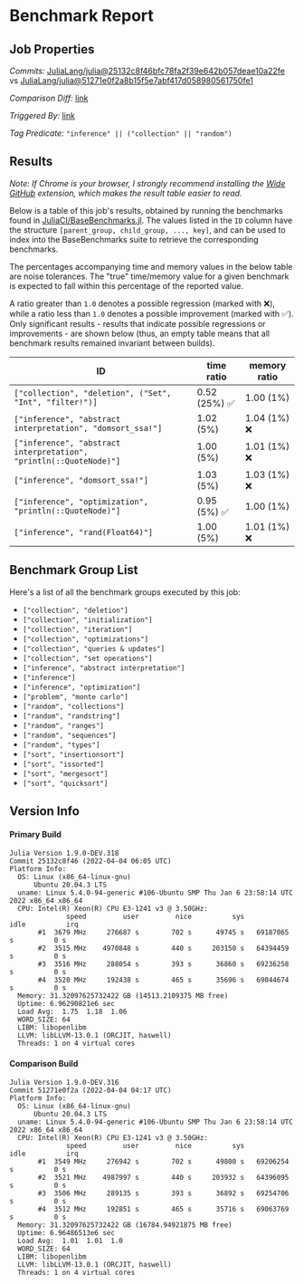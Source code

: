# Benchmark Report

## Job Properties

*Commits:* [JuliaLang/julia@25132c8f46bfc78fa2f39e642b057deae10a22fe](https://github.com/JuliaLang/julia/commit/25132c8f46bfc78fa2f39e642b057deae10a22fe) vs [JuliaLang/julia@51271e0f2a8b15f5e7abf417d058980561750fe1](https://github.com/JuliaLang/julia/commit/51271e0f2a8b15f5e7abf417d058980561750fe1)

*Comparison Diff:* [link](https://github.com/JuliaLang/julia/compare/51271e0f2a8b15f5e7abf417d058980561750fe1..25132c8f46bfc78fa2f39e642b057deae10a22fe)

*Triggered By:* [link](https://github.com/JuliaLang/julia/pull/44776#issuecomment-1087151873)

*Tag Predicate:* `"inference" || ("collection" || "random")`

## Results

*Note: If Chrome is your browser, I strongly recommend installing the [Wide GitHub](https://chrome.google.com/webstore/detail/wide-github/kaalofacklcidaampbokdplbklpeldpj?hl=en)
extension, which makes the result table easier to read.*

Below is a table of this job's results, obtained by running the benchmarks found in
[JuliaCI/BaseBenchmarks.jl](https://github.com/JuliaCI/BaseBenchmarks.jl). The values
listed in the `ID` column have the structure `[parent_group, child_group, ..., key]`,
and can be used to index into the BaseBenchmarks suite to retrieve the corresponding
benchmarks.

The percentages accompanying time and memory values in the below table are noise tolerances. The "true"
time/memory value for a given benchmark is expected to fall within this percentage of the reported value.

A ratio greater than `1.0` denotes a possible regression (marked with :x:), while a ratio less
than `1.0` denotes a possible improvement (marked with :white_check_mark:). Only significant results - results
that indicate possible regressions or improvements - are shown below (thus, an empty table means that all
benchmark results remained invariant between builds).

| ID | time ratio | memory ratio |
|----|------------|--------------|
| `["collection", "deletion", ("Set", "Int", "filter!")]` | 0.52 (25%) :white_check_mark: | 1.00 (1%)  |
| `["inference", "abstract interpretation", "domsort_ssa!"]` | 1.02 (5%)  | 1.04 (1%) :x: |
| `["inference", "abstract interpretation", "println(::QuoteNode)"]` | 1.00 (5%)  | 1.01 (1%) :x: |
| `["inference", "domsort_ssa!"]` | 1.03 (5%)  | 1.03 (1%) :x: |
| `["inference", "optimization", "println(::QuoteNode)"]` | 0.95 (5%) :white_check_mark: | 1.00 (1%)  |
| `["inference", "rand(Float64)"]` | 1.00 (5%)  | 1.01 (1%) :x: |

## Benchmark Group List

Here's a list of all the benchmark groups executed by this job:

- `["collection", "deletion"]`
- `["collection", "initialization"]`
- `["collection", "iteration"]`
- `["collection", "optimizations"]`
- `["collection", "queries & updates"]`
- `["collection", "set operations"]`
- `["inference", "abstract interpretation"]`
- `["inference"]`
- `["inference", "optimization"]`
- `["problem", "monte carlo"]`
- `["random", "collections"]`
- `["random", "randstring"]`
- `["random", "ranges"]`
- `["random", "sequences"]`
- `["random", "types"]`
- `["sort", "insertionsort"]`
- `["sort", "issorted"]`
- `["sort", "mergesort"]`
- `["sort", "quicksort"]`

## Version Info

#### Primary Build

```
Julia Version 1.9.0-DEV.318
Commit 25132c8f46 (2022-04-04 06:05 UTC)
Platform Info:
  OS: Linux (x86_64-linux-gnu)
      Ubuntu 20.04.3 LTS
  uname: Linux 5.4.0-94-generic #106-Ubuntu SMP Thu Jan 6 23:58:14 UTC 2022 x86_64 x86_64
  CPU: Intel(R) Xeon(R) CPU E3-1241 v3 @ 3.50GHz: 
              speed         user         nice          sys         idle          irq
       #1  3679 MHz     276687 s        702 s      49745 s   69187065 s          0 s
       #2  3515 MHz    4970848 s        440 s     203150 s   64394459 s          0 s
       #3  3516 MHz     288054 s        393 s      36860 s   69236258 s          0 s
       #4  3520 MHz     192438 s        465 s      35696 s   69044674 s          0 s
  Memory: 31.32097625732422 GB (14513.2109375 MB free)
  Uptime: 6.96290821e6 sec
  Load Avg:  1.75  1.18  1.06
  WORD_SIZE: 64
  LIBM: libopenlibm
  LLVM: libLLVM-13.0.1 (ORCJIT, haswell)
  Threads: 1 on 4 virtual cores

```

#### Comparison Build

```
Julia Version 1.9.0-DEV.316
Commit 51271e0f2a (2022-04-04 04:17 UTC)
Platform Info:
  OS: Linux (x86_64-linux-gnu)
      Ubuntu 20.04.3 LTS
  uname: Linux 5.4.0-94-generic #106-Ubuntu SMP Thu Jan 6 23:58:14 UTC 2022 x86_64 x86_64
  CPU: Intel(R) Xeon(R) CPU E3-1241 v3 @ 3.50GHz: 
              speed         user         nice          sys         idle          irq
       #1  3549 MHz     276942 s        702 s      49800 s   69206254 s          0 s
       #2  3521 MHz    4987997 s        440 s     203932 s   64396095 s          0 s
       #3  3506 MHz     289135 s        393 s      36892 s   69254706 s          0 s
       #4  3512 MHz     192851 s        465 s      35716 s   69063769 s          0 s
  Memory: 31.32097625732422 GB (16784.94921875 MB free)
  Uptime: 6.96486513e6 sec
  Load Avg:  1.01  1.01  1.0
  WORD_SIZE: 64
  LIBM: libopenlibm
  LLVM: libLLVM-13.0.1 (ORCJIT, haswell)
  Threads: 1 on 4 virtual cores

```
